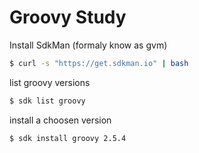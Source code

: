 
Groovy Study
===


Install SdkMan (formaly know as gvm)
```bash
$ curl -s "https://get.sdkman.io" | bash
```

list groovy versions
```bash
$ sdk list groovy
```

install a choosen version
```bash
$ sdk install groovy 2.5.4
```